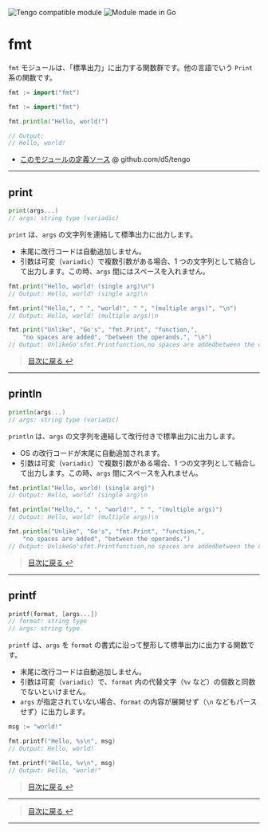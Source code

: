 ![](https://img.shields.io/badge/Tengo%20Compatible-Yes-blue "Tengo compatible module")
![](https://img.shields.io/badge/Module%20type-Go-blue "Module made in Go")

# fmt

`fmt` モジュールは、「標準出力」に出力する関数群です。他の言語でいう `Print` 系の関数です。

```go
fmt := import("fmt")
```

```go
fmt := import("fmt")

fmt.println("Hello, world!")

// Output:
// Hello, world!
```

- [このモジュールの定義ソース](https://github.com/d5/tengo/blob/master/stdlib/fmt.go) @ github.com/d5/tengo

---

## print

```go
print(args...)
// args: string type (variadic)
```

`print` は、`args` の文字列を連結して標準出力に出力します。

- 末尾に改行コードは自動追加しません。
- 引数は可変（`variadic`）で複数引数がある場合、1 つの文字列として結合して出力します。この時、`args` 間にはスペースを入れません。

```go
fmt.print("Hello, world! (single arg)\n")
// Output: Hello, world! (single arg)\n

fmt.print("Hello,", " ", "world!", " ", "(multiple args)", "\n")
// Output: Hello, world! (multiple args)\n

fmt.print("Unlike", "Go's", "fmt.Print", "function,",
    "no spaces are added", "between the operands.", "\n")
// Output: UnlikeGo'sfmt.Printfunction,no spaces are addedbetween the operands.\n
```

> [目次に戻る ↩️](../)

---

## println

```go
println(args...)
// args: string type (variadic)
```

`println` は、`args` の文字列を連結して改行付きで標準出力に出力します。

- OS の改行コードが末尾に自動追加されます。
- 引数は可変（`variadic`）で複数引数がある場合、1 つの文字列として結合して出力します。この時、`args` 間にスペースを入れません。

```go
fmt.println("Hello, world! (single arg)")
// Output: Hello, world! (single arg)\n

fmt.println("Hello,", " ", "world!", " ", "(multiple args)")
// Output: Hello, world! (multiple args)\n

fmt.println("Unlike", "Go's", "fmt.Print", "function,",
    "no spaces are added", "between the operands.")
// Output: UnlikeGo'sfmt.Printfunction,no spaces are addedbetween the operands.\n
```

> [目次に戻る ↩️](../)

---

## printf

```go
printf(format, [args...])
// format: string type
// args: string type
```

`printf` は、`args` を `format` の書式に沿って整形して標準出力に出力する関数です。

- 末尾に改行コードは自動追加しません。
- 引数は可変（`variadic`）で、`format` 内の代替文字（`%v` など）の個数と同数でないといけません。
- `args` が指定されていない場合、`format` の内容が展開せず（`\n` などもパースせず）に出力します。

```go
msg := "world!"

fmt.printf("Hello, %s\n", msg)
// Output: Hello, world!

fmt.printf("Hello, %v\n", msg)
// Output: Hello, "world!"
```

> [目次に戻る ↩️](../)

---

> [目次に戻る ↩️](../)

---
